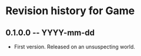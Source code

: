 # Revision history for Game

## 0.1.0.0 -- YYYY-mm-dd

* First version. Released on an unsuspecting world.
